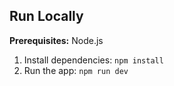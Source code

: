


## Run Locally

**Prerequisites:**  Node.js


1. Install dependencies:
   `npm install`
2. Run the app:
   `npm run dev`
